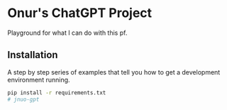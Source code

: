# Onur's ChatGPT Project

Playground for what I can do with this pf.

## Installation

A step by step series of examples that tell you how to get a development environment running.

```bash
pip install -r requirements.txt
# jnuo-gpt
